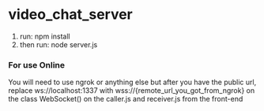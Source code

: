 # video_chat_server

1. run: npm install
2. then run: node server.js

### For use Online

You will need to use ngrok or anything else but after you have the public url, replace ws://localhost:1337 with wss://{remote_url_you_got_from_ngrok} on the class WebSocket() on the caller.js and receiver.js from the front-end
